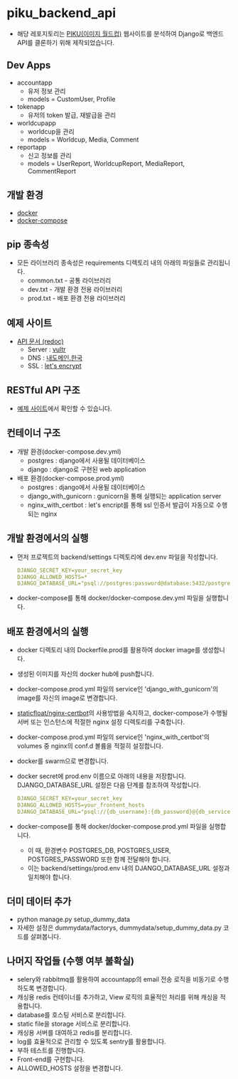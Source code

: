 # piku_backend_api

- 해당 레포지토리는 [PIKU(이미지 월드컵)](https://www.piku.co.kr/) 웹사이트를 분석하여 Django로 백엔드 API를 클론하기 위해 제작되었습니다.

## Dev Apps

- accountapp
  - 유저 정보 관리
  - models = CustomUser, Profile
- tokenapp
  - 유저의 token 발급, 재발급을 관리
- worldcupapp
  - worldcup을 관리
  - models = Worldcup, Media, Comment
- reportapp
  - 신고 정보를 관리
  - models = UserReport, WorldcupReport, MediaReport, CommentReport

## 개발 환경

- [docker](https://docs.docker.com/get-docker/)
- [docker-compose](https://docs.docker.com/compose/install/)

## pip 종속성

- 모든 라이브러리 종속성은 requirements 디렉토리 내의 아래의 파일들로 관리됩니다.
  - common.txt - 공통 라이브러리
  - dev.txt - 개발 환경 전용 라이브러리
  - prod.txt - 배포 환경 전용 라이브러리

## 예제 사이트

- [API 문서 (redoc)](http://www.piku.kro.kr/api/schema/redoc/)
  - Server : [vultr](https://www.vultr.com/)
  - DNS : [내도메인.한국](https://xn--220b31d95hq8o.xn--3e0b707e/)
  - SSL : [let's encrypt](https://letsencrypt.org/)

## RESTful API 구조

- [예제 사이트](http://www.piku.kro.kr/api/schema/redoc/)에서 확인할 수 있습니다.

## 컨테이너 구조

- 개발 환경(docker-compose.dev.yml)
  - postgres : django에서 사용될 데이터베이스
  - django : django로 구현된 web application
- 배포 환경(docker-compose.prod.yml)
  - postgres : django에서 사용될 데이터베이스
  - django_with_gunicorn : gunicorn을 통해 실행되는 application server
  - nginx_with_certbot : let's encript를 통해 ssl 인증서 발급이 자동으로 수행되는 nginx

## 개발 환경에서의 실행

- 먼저 프로젝트의 backend/settings 디렉토리에 dev.env 파일을 작성합니다.
  
  ```yaml
  DJANGO_SECRET_KEY=your_secret_key
  DJANGO_ALLOWED_HOSTS=*
  DJANGO_DATABASE_URL="psql://postgres:password@database:5432/postgres"
  ```

- docker-compose를 통해 docker/docker-compose.dev.yml 파일을 실행합니다.

## 배포 환경에서의 실행

- docker 디렉토리 내의 Dockerfile.prod를 활용하여 docker image를 생성합니다.
- 생성된 이미지를 자신의 docker hub에 push합니다.
- docker-compose.prod.yml 파일의 service인 'django_with_gunicorn'의 image를 자신의 image로 변경합니다.
- [staticfloat/nginx-certbot](https://hub.docker.com/r/staticfloat/nginx-certbot/)의 사용방법을 숙지하고, docker-compose가 수행될 서버 또는 인스턴스에 적절한 nginx 설정 디렉토리를 구축합니다.
- docker-compose.prod.yml 파일의 service인 'nginx_with_certbot'의 volumes 중 nginx의 conf.d 볼륨을 적절히 설정합니다.
- docker를 swarm으로 변경합니다.
- docker secret에 prod.env 이름으로 아래의 내용을 저장합니다. DJANGO_DATABASE_URL 설정은 다음 단계를 참조하여 작성합니다.

  ```yaml
  DJANGO_SECRET_KEY=your_secret_key
  DJANGO_ALLOWED_HOSTS=your_frontent_hosts
  DJANGO_DATABASE_URL="psql://{db_username}:{db_password}@{db_service_name}:5432/{db_name}"
  ```

- docker-compose를 통해 docker/docker-compose.prod.yml 파일을 실행합니다.
  - 이 때, 환경변수 POSTGRES_DB, POSTGRES_USER, POSTGRES_PASSWORD 또한 함께 전달해야 합니다.
  - 이는 backend/settings/prod.env 내의 DJANGO_DATABASE_URL 설정과 일치해야 합니다.

## 더미 데이터 추가

- python manage.py setup_dummy_data
- 자세한 설정은 dummydata/factorys, dummydata/setup_dummy_data.py 코드를 살펴봅니다.

## 나머지 작업들 (수행 여부 불확실)

- selery와 rabbitmq를 활용하여 accountapp의 email 전송 로직을 비동기로 수행하도록 변경합니다.
- 캐싱용 redis 컨테이너를 추가하고, View 로직의 효율적인 처리를 위해 캐싱을 적용합니다.
- database를 호스팅 서비스로 분리합니다.
- static file을 storage 서비스로 분리합니다.
- 캐싱용 서버를 대여하고 redis를 분리합니다.
- log를 효율적으로 관리할 수 있도록 sentry를 활용합니다.
- 부하 테스트를 진행합니다.
- Front-end를 구현합니다.
- ALLOWED_HOSTS 설정을 변경합니다.
